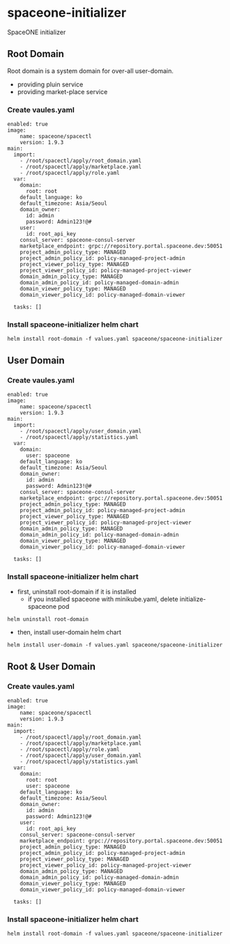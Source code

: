 # spaceone-initializer

SpaceONE initializer

## Root Domain

Root domain is a system domain for over-all user-domain.

* providing pluin service
* providing market-place service

### Create vaules.yaml

~~~
enabled: true
image:
    name: spaceone/spacectl
    version: 1.9.3
main:
  import:
    - /root/spacectl/apply/root_domain.yaml
    - /root/spacectl/apply/marketplace.yaml
    - /root/spacectl/apply/role.yaml
  var:
    domain:
      root: root
    default_language: ko
    default_timezone: Asia/Seoul
    domain_owner:
      id: admin
      password: Admin123!@#
    user:
      id: root_api_key
    consul_server: spaceone-consul-server
    marketplace_endpoint: grpc://repository.portal.spaceone.dev:50051
    project_admin_policy_type: MANAGED
    project_admin_policy_id: policy-managed-project-admin
    project_viewer_policy_type: MANAGED
    project_viewer_policy_id: policy-managed-project-viewer
    domain_admin_policy_type: MANAGED
    domain_admin_policy_id: policy-managed-domain-admin
    domain_viewer_policy_type: MANAGED
    domain_viewer_policy_id: policy-managed-domain-viewer

  tasks: []
~~~

### Install spaceone-initializer helm chart
~~~
helm install root-domain -f values.yaml spaceone/spaceone-initializer
~~~

## User Domain

### Create vaules.yaml
~~~
enabled: true
image:
    name: spaceone/spacectl
    version: 1.9.3
main:
  import:
    - /root/spacectl/apply/user_domain.yaml
    - /root/spacectl/apply/statistics.yaml
  var:
    domain:
      user: spaceone
    default_language: ko
    default_timezone: Asia/Seoul
    domain_owner:
      id: admin
      password: Admin123!@#
    consul_server: spaceone-consul-server
    marketplace_endpoint: grpc://repository.portal.spaceone.dev:50051
    project_admin_policy_type: MANAGED
    project_admin_policy_id: policy-managed-project-admin
    project_viewer_policy_type: MANAGED
    project_viewer_policy_id: policy-managed-project-viewer
    domain_admin_policy_type: MANAGED
    domain_admin_policy_id: policy-managed-domain-admin
    domain_viewer_policy_type: MANAGED
    domain_viewer_policy_id: policy-managed-domain-viewer

  tasks: []
~~~

### Install spaceone-initializer helm chart
- first, uninstall root-domain if it is installed
    - if you installed spaceone with minikube.yaml, delete initialize-spaceone pod
~~~
helm uninstall root-domain
~~~
- then, install user-domain helm chart
~~~
helm install user-domain -f values.yaml spaceone/spaceone-initializer
~~~

## Root & User Domain
### Create vaules.yaml

~~~
enabled: true
image:
    name: spaceone/spacectl
    version: 1.9.3
main:
  import:
    - /root/spacectl/apply/root_domain.yaml 
    - /root/spacectl/apply/marketplace.yaml
    - /root/spacectl/apply/role.yaml
    - /root/spacectl/apply/user_domain.yaml
    - /root/spacectl/apply/statistics.yaml
  var:
    domain:
      root: root
      user: spaceone
    default_language: ko
    default_timezone: Asia/Seoul
    domain_owner:
      id: admin
      password: Admin123!@#
    user:
      id: root_api_key
    consul_server: spaceone-consul-server
    marketplace_endpoint: grpc://repository.portal.spaceone.dev:50051
    project_admin_policy_type: MANAGED
    project_admin_policy_id: policy-managed-project-admin
    project_viewer_policy_type: MANAGED
    project_viewer_policy_id: policy-managed-project-viewer
    domain_admin_policy_type: MANAGED
    domain_admin_policy_id: policy-managed-domain-admin
    domain_viewer_policy_type: MANAGED
    domain_viewer_policy_id: policy-managed-domain-viewer

  tasks: []
~~~

### Install spaceone-initializer helm chart
~~~
helm install root-domain -f values.yaml spaceone/spaceone-initializer
~~~